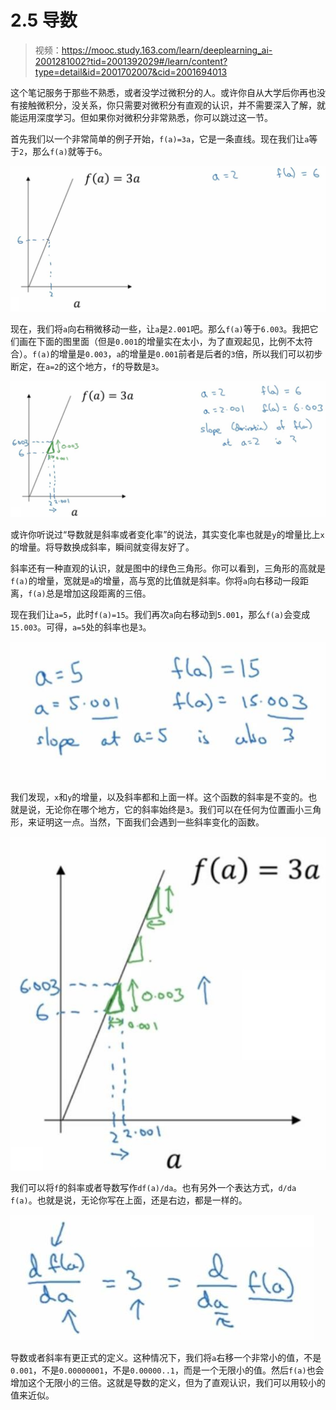 # 2.5 导数

> 视频：<https://mooc.study.163.com/learn/deeplearning_ai-2001281002?tid=2001392029#/learn/content?type=detail&id=2001702007&cid=2001694013>

这个笔记服务于那些不熟悉，或者没学过微积分的人。或许你自从大学后你再也没有接触微积分，没关系，你只需要对微积分有直观的认识，并不需要深入了解，就能运用深度学习。但如果你对微积分非常熟悉，你可以跳过这一节。

首先我们以一个非常简单的例子开始，`f(a)=3a`，它是一条直线。现在我们让`a`等于`2`，那么`f(a)`就等于`6`。

![](img/2-5-1.jpg)

现在，我们将`a`向右稍微移动一些，让`a`是`2.001`吧。那么`f(a)`等于`6.003`。我把它们画在下面的图里面（但是`0.001`的增量实在太小，为了直观起见，比例不太符合）。`f(a)`的增量是`0.003`，`a`的增量是`0.001`前者是后者的`3`倍，所以我们可以初步断定，在`a=2`的这个地方，`f`的导数是`3`。

![](img/2-5-2.jpg)


或许你听说过“导数就是斜率或者变化率”的说法，其实变化率也就是`y`的增量比上`x`的增量。将导数换成斜率，瞬间就变得友好了。

斜率还有一种直观的认识，就是图中的绿色三角形。你可以看到，三角形的高就是`f(a)`的增量，宽就是`a`的增量，高与宽的比值就是斜率。你将`a`向右移动一段距离，`f(a)`总是增加这段距离的三倍。

现在我们让`a=5`，此时`f(a)=15`。我们再次`a`向右移动到`5.001`，那么`f(a)`会变成`15.003`。可得，`a=5`处的斜率也是`3`。

![](img/2-5-3.jpg)

我们发现，`x`和`y`的增量，以及斜率都和上面一样。这个函数的斜率是不变的。也就是说，无论你在哪个地方，它的斜率始终是`3`。我们可以在任何为位置画小三角形，来证明这一点。当然，下面我们会遇到一些斜率变化的函数。

![](img/2-5-5.jpg)

我们可以将`f`的斜率或者导数写作`df(a)/da`。也有另外一个表达方式，`d/da f(a)`。也就是说，无论你写在上面，还是右边，都是一样的。

![](img/2-5-4.jpg)

导数或者斜率有更正式的定义。这种情况下，我们将`a`右移一个非常小的值，不是`0.001`，不是`0.00000001`，不是`0.00000..1`，而是一个无限小的值。然后`f(a)`也会增加这个无限小的三倍。这就是导数的定义，但为了直观认识，我们可以用较小的值来近似。
